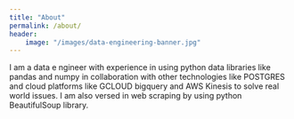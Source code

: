```yaml
---
title: "About"
permalink: /about/
header:
    image: "/images/data-engineering-banner.jpg"
---
```

I am a data e ngineer with experience in using python data libraries like pandas and numpy in collaboration with other technologies like POSTGRES and cloud platforms like GCLOUD bigquery and AWS Kinesis to solve real world issues. I am also versed in web scraping by using python BeautifulSoup library.
